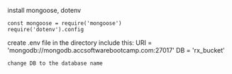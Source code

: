 install mongoose, dotenv

    const mongoose = require('mongoose')
    require('dotenv').config

create .env file in the directory
include this:
    URI = 'mongodb://mongodb.accsoftwarebootcamp.com:27017'
    DB = 'rx_bucket'

    change DB to the database name